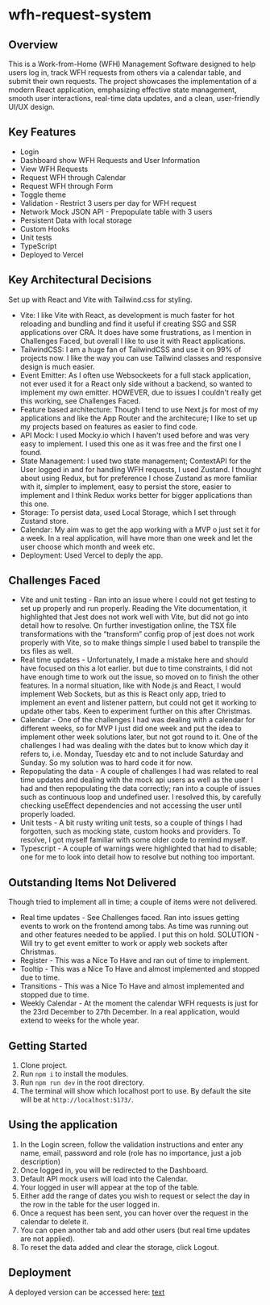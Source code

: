 # wfh-request-system

## Overview
This is a Work-from-Home (WFH) Management Software designed to help users log in, track WFH requests from others via a calendar table, and submit their own requests. The project showcases the implementation of a modern React application, emphasizing effective state management, smooth user interactions, real-time data updates, and a clean, user-friendly UI/UX design.

## Key Features
* Login
* Dashboard show WFH Requests and User Information
* View WFH Requests
* Request WFH through Calendar
* Request WFH through Form
* Toggle theme
* Validation - Restrict 3 users per day for WFH request
* Network Mock JSON API - Prepopulate table with 3 users
* Persistent Data with local storage
* Custom Hooks
* Unit tests
* TypeScript
* Deployed to Vercel


## Key Architectural Decisions
Set up with React and Vite with Tailwind.css for styling.

* Vite: I like Vite with React, as development is much faster for hot reloading and bundling and find it useful if creating SSG and SSR applications over CRA. It does have some frustrations, as I mention in Challenges Faced, but overall I like to use it with React applications.
* TailwindCSS: I am a huge fan of TailwindCSS and use it on 99% of projects now. I like the way you can use Tailwind classes and responsive design is much easier.
* Event Emitter: As I often use Websockeets for a full stack application, not ever used it for a React only side without a backend, so wanted to implement my own emitter. HOWEVER, due to issues I couldn't really get this working, see Challenges Faced.
* Feature based architecture: Though I tend to use Next.js for most of my applications and like the App Router and the architecure; I like to set up my projects based on features as easier to find code.
* API Mock: I used Mocky.io which I haven't used before and was very easy to implement. I used this one as it was free and the first one I found.
* State Management: I used two state management; ContextAPI for the User logged in and for handling WFH requests, I used Zustand. I thought about using Redux, but for preference I chose Zustand as more familiar with it, simpler to implement, easy to persist the store, easier to implement and I think Redux works better for bigger applications than this one.
* Storage: To persist data, used Local Storage, which I set through Zustand store.
* Calendar: My aim was to get the app working with a MVP o just set it for a week. In a real application, will have more than one week and let the user choose which month and week etc.
* Deployment: Used Vercel to deply the app.

## Challenges Faced 
* Vite and unit testing - Ran into an issue where I could not get testing to set up properly and run properly. Reading the Vite documentation, it highlighted that Jest does not work well with Vite, but did not go into detail how to resolve. On further investigation online, the TSX file transformations with the “transform” config prop of jest does not work properly with Vite, so to make things simple I used babel to transpile the txs files as well.
* Real time updates - Unfortunately, I made a mistake here and should have focused on this a lot earlier. but due to time constraints, I did not have enough time to work out the issue, so moved on to finish the other features. In a normal situation, like with Node.js and React, I would implement Web Sockets, but as this is React only app, tried to implement an event and listener pattern, but could not get it working to update other tabs. Keen to experiment further on this after Christmas.
* Calendar - One of the challenges I had was dealing with a calendar for different weeks, so for MVP I just did one week and put the idea to implement other week solutions later, but not got round to it. One of the challenges I had was dealing with the dates but to know which day it refers to, i.e. Monday, Tuesday etc and to not include Saturday and Sunday. So my solution was to hard code it for now.
* Repopulating the data - A couple of challenges I had was related to real time updates and dealing with the mock api users as well as the user I had and then repopulating the data correctly; ran into a couple of issues such as continuous loop and undefined user. I resolved this, by carefully checking useEffect dependencies and not accessing the user until properly loaded.
* Unit tests - A bit rusty writing unit tests, so a couple of things I had forgotten, such as mocking state, custom hooks and providers. To resolve, I got myself familiar with some older code to remind myself.
* Typescript - A couple of warnings were highlighted that had to disable; one for me to look into detail how to resolve but nothing too important.

## Outstanding Items Not Delivered
Though tried to implement all in time; a couple of items were not delivered.

* Real time updates - See Challenges faced. Ran into issues getting events to work on the frontend among tabs. As time was running out and other features needed to be applied. I put this on hold. SOLUTION - Will try to get event emitter to work or apply web sockets after Christmas.
* Register - This was a Nice To Have and ran out of time to implement.
* Tooltip - This was a Nice To Have and almost implemented and stopped due to time.
* Transitions - This was a Nice To Have and almost implemented and stopped due to time.
* Weekly Calendar - At the moment the calendar WFH requests is just for the 23rd December to 27th December. In a real application, would extend to weeks for the whole year.


## Getting Started
1. Clone project.
2. Run `npm i` to install the modules.
3. Run `npm run dev` in the root directory.
4. The terminal will show which localhost port to use. By default the site will be at `http://localhost:5173/`.

## Using the application
1. In the Login screen, follow the validation instructions and enter any name, email, password and role (role has no importance, just a job description)
2. Once logged in, you will be redirected to the Dashboard.
3. Default API mock users will load into the Calendar.
4. Your logged in user will appear at the top of the table.
5. Either add the range of dates you wish to request or select the day in the row in the table for the user logged in.
6. Once a request has been sent, you can hover over the request in the calendar to delete it.
7. You can open another tab and add other users (but real time updates are not applied).
8. To reset the data added and clear the storage, click Logout.

## Deployment
A deployed version can be accessed here:
[text](https://wfh-request-system.vercel.app/)


